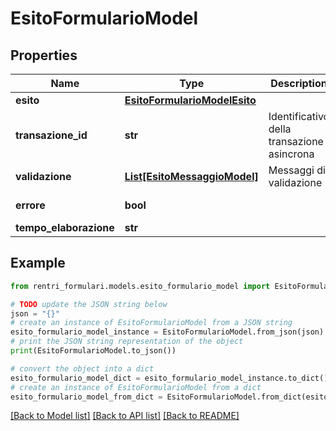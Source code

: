 # EsitoFormularioModel


## Properties

Name | Type | Description | Notes
------------ | ------------- | ------------- | -------------
**esito** | [**EsitoFormularioModelEsito**](EsitoFormularioModelEsito.md) |  | [optional] 
**transazione_id** | **str** | Identificativo della transazione asincrona | [optional] 
**validazione** | [**List[EsitoMessaggioModel]**](EsitoMessaggioModel.md) | Messaggi di validazione | [optional] 
**errore** | **bool** |  | [optional] [readonly] 
**tempo_elaborazione** | **str** |  | [optional] 

## Example

```python
from rentri_formulari.models.esito_formulario_model import EsitoFormularioModel

# TODO update the JSON string below
json = "{}"
# create an instance of EsitoFormularioModel from a JSON string
esito_formulario_model_instance = EsitoFormularioModel.from_json(json)
# print the JSON string representation of the object
print(EsitoFormularioModel.to_json())

# convert the object into a dict
esito_formulario_model_dict = esito_formulario_model_instance.to_dict()
# create an instance of EsitoFormularioModel from a dict
esito_formulario_model_from_dict = EsitoFormularioModel.from_dict(esito_formulario_model_dict)
```
[[Back to Model list]](../README.md#documentation-for-models) [[Back to API list]](../README.md#documentation-for-api-endpoints) [[Back to README]](../README.md)


